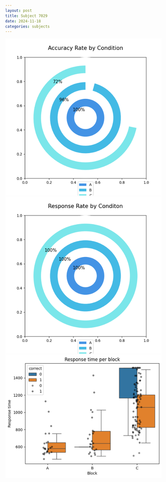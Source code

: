 ```yaml
---
layout: post
title: Subject 7029
date: 2024-11-18
categories: subjects
---
```


![](data/7029/run-3/7029_accuracy_rate.png)
![](data/7029/run-3/7029_response_rate.png)
![](data/7029/run-3/7029_rt.png)
